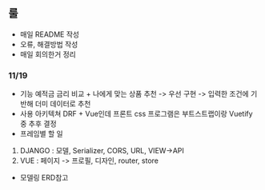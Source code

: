 ## 룰
- 매일 README 작성
- 오류, 해결방법 작성
- 매일 회의한거 정리

### 11/19
- 기능
예적금 금리 비교 + 나에게 맞는 상품 추천 -> 우선 구현 -> 입력한 조건에 기반해 더미 데이터로 추천
- 사용 아키텍쳐
DRF + Vue인데 프론트 css 프로그램은 부트스트랩이랑 Vuetify 중 추후 결정
- 프레임별 할 일
1. DJANGO : 모델, Serializer, CORS, URL, VIEW->API
2. VUE : 페이지 -> 프로필, 디자인, router, store

- 모델링
ERD참고


